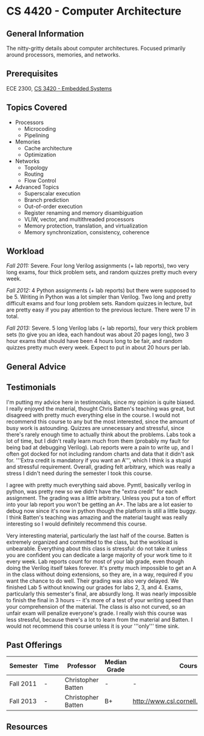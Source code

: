 # CS 4420 - Computer Architecture

## General Information
The nitty-gritty details about computer architectures. Focused primarily around processors, memories, and networks.

## Prerequisites
ECE 2300, [CS 3420 - Embedded Systems](https://github.com/mrkev/Official-CS-Wiki/blob/master/classes/CS3420.md)

## Topics Covered
 - Processors
    - Microcoding
    - Pipelining
 - Memories
    - Cache architecture
    - Optimization
 - Networks
    - Topology
    - Routing
    - Flow Control
 - Advanced Topics
    - Superscalar execution
    - Branch prediction
    - Out-of-order execution
    - Register renaming and memory disambiguation
    - VLIW, vector, and multithreaded processors
    - Memory protection, translation, and virtualization
    - Memory synchronization, consistency, coherence

## Workload
*Fall 2011:* Severe. Four long Verilog assignments (+ lab reports), two very long exams, four thick problem sets, and random quizzes pretty much every week.

*Fall 2012:* 4 Python assignments (+ lab reports) but there were supposed to be 5. Writing in Python was a lot simpler than Verilog. Two long and pretty difficult exams and four long problem sets. Random quizzes in lecture, but are pretty easy if you pay attention to the previous lecture. There were 17 in total.

*Fall 2013:* Severe. 5 long Verilog labs (+ lab reports), four very thick problem sets (to give you an idea, each handout was about 20 pages long), two 3 hour exams that should have been 4 hours long to be fair, and random quizzes pretty much every week. Expect to put in about 20 hours per lab.

## General Advice

## Testimonials
I'm putting my advice here in testimonials, since my opinion is quite biased. I really enjoyed the material, thought Chris Batten's teaching was great, but disagreed with pretty much everything else in the course. I would not recommend this course to any but the most interested, since the amount of busy work is astounding. Quizzes are unnecessary and stressful, since there's rarely enough time to actually think about the problems. Labs took a lot of time, but I didn't really learn much from them (probably my fault for being bad at debugging Verilog). Lab reports were a pain to write up, and I often got docked for not including random charts and data that it didn't ask for. '''Extra credit is mandatory if you want an A''', which I think is a stupid and stressful requirement. Overall, grading felt arbitrary, which was really a stress I didn't need during the semester I took this course.

I agree with pretty much everything said above. Pymtl, basically verilog in python, was pretty new so we didn't have the "extra credit" for each assignment. The grading was a little arbitrary. Unless you put a ton of effort into your lab report you won't be getting an A+. The labs are a lot easier to debug now since it's now in python though the platform is still a little buggy. I think Batten's teaching was amazing and the material taught was really interesting so I would definitely recommend this course.

Very interesting material, particularly the last half of the course. Batten is extremely organized and committed to the class, but the workload is unbearable. Everything about this class is stressful: do not take it unless you are confident you can dedicate a large majority of your work time to it every week. Lab reports count for most of your lab grade, even though doing the Verilog itself takes forever. It's pretty much impossible to get an A in the class without doing extensions, so they are, in a way, required if you want the chance to do well. Their grading was also very delayed. We finished Lab 5 without knowing our grades for labs 2, 3, and 4. Exams, particularly this semester's final, are absurdly long. It was nearly impossible to finish the final in 3 hours -- it's more of a test of your writing speed than your comprehension of the material. The class is also not curved, so an unfair exam will penalize everyone's grade. I really wish this course was less stressful, because there's a lot to learn from the material and Batten. I would not recommend this course unless it is your '''only''' time sink.

## Past Offerings
| Semester | Time | Professor | Median Grade | Course Page |
| --- | --- | --- | --- | --- |
| Fall 2011 | - | Christopher Batten | - | - |
| Fall 2013 | - | Christopher Batten | B+ | http://www.csl.cornell.edu/courses/ece4750/ |

## Resources
